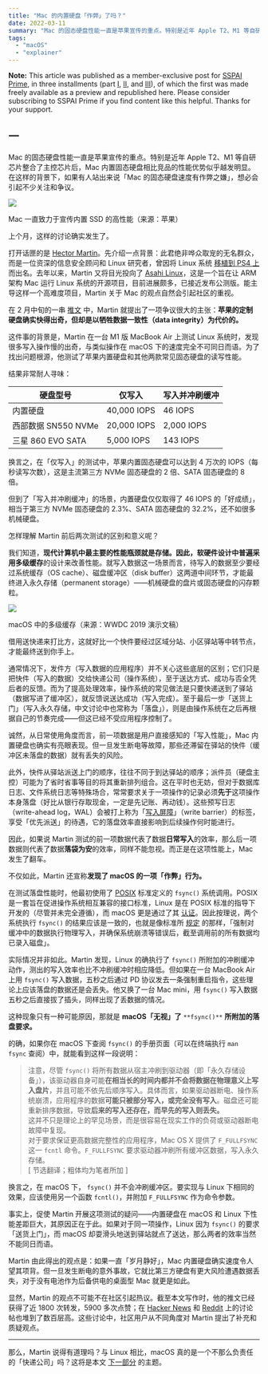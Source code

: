 ```yaml
---
title: "Mac 的内置硬盘「作弊」了吗？"
date: 2022-03-11
summary: "Mac 的固态硬盘性能一直是苹果宣传的重点。特别是近年 Apple T2、M1 等自研芯片整合了主控芯片后，Mac 内置固态硬盘相比竞品的性能优势似乎越发明显。在这样的背景下，如果有人站出来说「Mac 的固态硬盘速度有作弊之嫌」，想必会引起不少关注和争议。上个月，这样的讨论确实发生了。"
tags:
  - "macOS"
  - "explainer"
---
```


**Note:** This article was published as a member-exclusive post for [SSPAI Prime](https://sspai.com/prime), in three installments (part [I](https://sspai.com/prime/story/mac-ssd-cheating-1), [II](https://sspai.com/prime/story/mac-ssd-cheating-2), and [III](https://sspai.com/prime/story/mac-ssd-cheating-3)), of which the first was made freely available as a preview and republished here. Please consider subscribing to SSPAI Prime if you find content like this helpful. Thanks for your support.

## 一

Mac 的固态硬盘性能一直是苹果宣传的重点。特别是近年 Apple T2、M1 等自研芯片整合了主控芯片后，Mac 内置固态硬盘相比竞品的性能优势似乎越发明显。在这样的背景下，如果有人站出来说「Mac 的固态硬盘速度有作弊之嫌」，想必会引起不少关注和争议。

![](https://cdn.sspai.com/2022/03/11/6a1f576e25db42b637e0d89e5e84adf8.png?imageView2/2/w/1120/q/40/interlace/1/ignore-error/1)

Mac 一直致力于宣传内置 SSD 的高性能（来源：苹果）

上个月，这样的讨论确实发生了。

打开话匣的是 [Hector Martin](https://twitter.com/marcan42)。先介绍一点背景：此君绝非哗众取宠的无名群众，而是一位资深的信息安全顾问和 Linux 研究者，曾因将 Linux 系统 [移植到 PS4 上](https://www.youtube.com/watch?v=QMiubC6LdTA) 而出名。去年以来，Martin 又将目光投向了 [Asahi Linux](https://asahilinux.org/about/)，这是一个旨在让 ARM 架构 Mac 运行 Linux 系统的开源项目，目前进展颇多，已接近发布公测版。能主导这样一个高难度项目，Martin 关于 Mac 的观点自然会引起社区的重视。

在 2 月中旬的一串 [推文](https://twitter.com/marcan42/status/1494213855387734019) 中，Martin 就提出了一项争议很大的主张：**苹果的定制硬盘确实快得出奇，但却是以牺牲数据一致性（data integrity）为代价的。**

这件事的背景是，Martin 在一台 M1 版 MacBook Air 上测试 Linux 系统时，发现很多写入操作慢的出奇，与类似操作在 macOS 下的速度完全不可同日而语。为了找出问题根源，他测试了苹果内置硬盘和其他两款常见固态硬盘的读写性能。

结果非常耐人寻味：

| 硬盘型号 | 仅写入 | 写入并冲刷缓冲 |
| --- | --- | --- |
| 内置硬盘 | 40,000 IOPS | 46 IOPS |
| 西部数据 SN550 NVMe | 20,000 IOPS | 2,000 IOPS |
| 三星 860 EVO SATA | 5,000 IOPS | 143 IOPS |

换言之，在「仅写入」的测试中，苹果内置固态硬盘可以达到 4 万次的 IOPS（每秒读写次数），这是主流第三方 NVMe 固态硬盘的 2 倍、SATA 固态硬盘的 8 倍。

但到了「写入并冲刷缓冲」的场景，内置硬盘仅仅取得了 46 IOPS 的「好成绩」，相当于第三方 NVMe 固态硬盘的 2.3%、SATA 固态硬盘的 32.2%，还不如很多机械硬盘。

怎样理解 Martin 前后两次测试的区别和意义呢？

我们知道，**现代计算机中最主要的性能瓶颈就是存储。**因此，软硬件设计中普遍采用**多级缓存**的设计来改善性能。就写入数据这一场景而言，待写入的数据至少要经过系统缓存（OS cache）、磁盘缓冲区（disk buffer）这两道中间环节，才能最终进入永久存储（permanent storage）——机械硬盘的盘片或固态硬盘的闪存颗粒。

![](https://cdn.sspai.com/2022/03/11/a254575f07cfbaca69d4303e30cdab90.PNG?imageView2/2/w/1120/q/40/interlace/1/ignore-error/1)

macOS 中的多级缓存（来源：WWDC 2019 演示文稿）

借用送快递来打比方，这就好比一个快件要经过区域分站、小区驿站等中转节点，才能最终送到你手上。

通常情况下，发件方（写入数据的应用程序）并不关心这些底层的区别；它们只是把快件（写入的数据）交给快递公司（操作系统），至于送达方式、成功与否全凭后者的反馈。而为了提高处理效率，操作系统的常见做法是只要快递送到了驿站（数据写进了缓冲区），就反馈说送达成功（写入完成）。至于最后一步「送货上门」（写入永久存储，中文讨论中也常称为「落盘」），则是由操作系统在之后再根据自己的节奏完成——但这已经不受应用程序控制了。

诚然，从日常使用角度而言，前一项数据是用户直接感知的「写入性能」，Mac 内置硬盘也确实有亮眼表现。但一旦发生断电等故障，那些还滞留在驿站的快件（缓冲区未落盘的数据）就有丢失的风险。

此外，快件从驿站派送上门的顺序，往往不同于到达驿站的顺序；派件员（硬盘主控）可能为了省时省事等目的将其重新排列组合。这在平时也无妨，但对于数据库日志、文件系统日志等特殊场合，常常要求关于一项操作的记录必须**先于**这项操作本身落盘（好比从银行存取现金，一定是先记账、再动钱）。这些预写日志（write-ahead log，WAL）会被打上称为「[写入屏障](https://docs.fedoraproject.org//en-US/Fedora/14/html/Storage_Administration_Guide/writebarr.html)」（write barrier）的标签，享受「优先派送」的待遇，它的落盘效率直接影响到后续操作何时能进行。

因此，如果说 Martin 测试的前一项数据代表了数据**日常写入**的效率，那么后一项数据则代表了数据**落袋为安**的效率，同样不能忽视。而正是在这项性能上，Mac 发生了翻车。

不仅如此，Martin 还宣称**发现了 macOS 的一项「作弊」行为。**

在测试落盘性能时，他最初使用了 [POSIX](https://en.wikipedia.org/wiki/POSIX) 标准定义的 `fsync()` 系统调用。POSIX 是一套旨在促进操作系统相互兼容的接口标准，Linux 是在 POSIX 标准的指导下开发的（尽管并未完全遵循），而 macOS 更是通过了其 [认证](https://www.opengroup.org/openbrand/register/apple.htm)。因此按理说，两个系统执行 `fsync()` 的结果应该是一致的，也就是像标准所 [规定](https://pubs.opengroup.org/onlinepubs/9699919799/functions/fsync.html) 的那样，「强制对缓冲中的数据执行物理写入，并确保系统崩溃等错误后，截至调用前的所有数据均已录入磁盘」。

实际情况并非如此。Martin 发现，Linux 的确执行了 `fsync()` 所附加的冲刷缓冲动作，测出的写入效率也比不冲刷缓冲时相应降低。但如果在一台 MacBook Air 上用 `fsync()` 写入数据，五秒之后通过 PD 协议发去一条强制重启指令，这些理论上应该落盘的数据还是会丢失。他又换了一台 Mac mini，用 `fsync()` 写入数据五秒之后直接拔了插头，同样出现了丢数据的情况。

这种现象只有一种可能原因，那就是 **macOS「无视」了** `**fsync()**` **所附加的落盘要求。**

的确，如果你在 macOS 下查阅 `fsync()` 的手册页面（可以在终端执行 `man fsync` 查阅）中，就能看到这样一段说明：

> 注意，尽管 `fsync()` 将所有数据从宿主冲刷到驱动器（即「永久存储设备」），该驱动器自身可能**在相当长的时间内都并不会将数据在物理意义上写入盘片**，并且可能不依先后顺序写入。具体而言，如果驱动器断电、操作系统崩溃，应用程序的数据**可能只被部分写入，或完全没有写入**。磁盘还可能重新排序数据，导致**后来的写入还存在，而早先的写入则丢失。**  
> 这并不只是理论上的罕见场景，而是很容易在现实工作的负荷或驱动器断电故障中复现。  
> 对于要求保证更高数据完整性的应用程序，Mac OS X 提供了 `F_FULLFSYNC` 这一 `fcntl` 命令。`F_FULLFSYNC` 要求驱动器冲刷所有缓冲区数据，写入永久存储。  
> \[ 节选翻译；粗体均为笔者所加 \]

换言之，在 macOS 下， `fsync()` 并不会冲刷缓冲区。要实现与 Linux 下相同的效果，应该使用另一个函数 `fcntl()`，并附加 `F_FULLFSYNC` 作为命令参数。

事实上，促使 Martin 开展这项测试的疑问——内置硬盘在 macOS 和 Linux 下性能差距巨大，其原因正在于此。如果对于同一项操作，Linux 因为 `fsync()` 的要求「送货上门」，而 macOS 却耍滑头地送到驿站就点了送达，那么两者的效率当然不能同日而语。

Martin 由此得出的观点是：如果一直「岁月静好」，Mac 内置硬盘确实速度令人望其项背。但一旦发生断电的意外事故，它就比第三方硬盘有更大风险遭遇数据丢失，对于没有电池作为后备供电的桌面型 Mac 就更是如此。

显然，Martin 的观点不可能不在社区引起热议。截至本文写作时，他的推文已经获得了近 1800 次转发，5900 多次点赞；在 [Hacker News](https://news.ycombinator.com/item?id=30370551) 和 [Reddit](https://old.reddit.com/r/apple/comments/sun6pa/apples_custom_nvme_drives_are_amazingly_fast_if/) 上的讨论帖也堆到了数百层高。这些讨论中，社区用户从不同角度对 Martin 提出了补充和质疑观点。

---

那么，Martin 说得有道理吗？与 Linux 相比，macOS 真的是一个不那么负责任的「快递公司」吗？这将是本文 [下一部分](https://sspai.com/prime/story/mac-ssd-cheating-2) 的主题。

